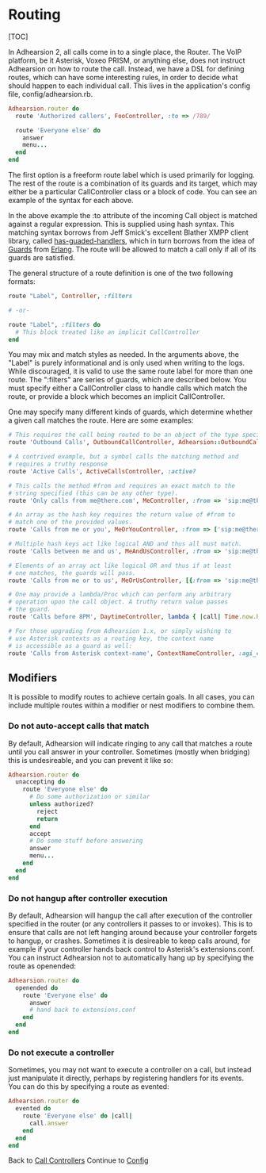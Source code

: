 # Routing

[TOC]

In Adhearsion 2, all calls come in to a single place, the Router. The VoIP platform, be it Asterisk, Voxeo PRISM, or anything else, does not instruct Adhearsion on how to route the call. Instead, we have a DSL for defining routes, which can have some interesting rules, in order to decide what should happen to each individual call. This lives in the application's config file, config/adhearsion.rb.

```ruby
Adhearsion.router do
  route 'Authorized callers', FooController, :to => /789/

  route 'Everyone else' do
    answer
    menu...
  end
end
```

The first option is a freeform route label which is used primarily for logging.  The rest of the route is a combination of its guards and its target, which may either be a particular CallController class or a block of code. You can see an example of the syntax for each above.

In the above example the :to attribute of the incoming Call object is matched against a regular expression. This is supplied using hash syntax. This matching syntax borrows from Jeff Smick's excellent Blather XMPP client library, called [has-guaded-handlers](https://adhearsion.github.com/has-guarded-handlers), which in turn borrows from the idea of [Guards](http://en.wikibooks.org/wiki/Erlang_Programming/guards) from [Erlang](http://www.erlang.org/). The route will be allowed to match a call only if all of its guards are satisfied.

The general structure of a route definition is one of the two following formats:

```ruby
route "Label", Controller, :filters

# -or-

route "Label", :filters do
  # This block treated like an implicit CallController
end
```

You may mix and match styles as needed. In the arguments above, the "Label" is purely informational and is only used when writing to the logs. While discouraged, it is valid to use the same route label for more than one route.  The ":filters" are  series of guards, which are described below.  You must specify either a CallController class to handle calls which match the route, or provide a block which becomes an implicit CallController.

One may specify many different kinds of guards, which determine whether a given call matches the route. Here are some examples:

```ruby
# This requires the call being routed to be an object of the type specified.
route 'Outbound Calls', OutboundCallController, Adhearsion::OutboundCall

# A contrived example, but a symbol calls the matching method and
# requires a truthy response
route 'Active Calls', ActiveCallsController, :active?

# This calls the method #from and requires an exact match to the
# string specified (this can be any other type).
route 'Only calls from me@there.com', MeController, :from => 'sip:me@there.com'

# An array as the hash key requires the return value of #from to
# match one of the provided values.
route 'Calls from me or you', MeOrYouController, :from => ['sip:me@there.com', 'sip:you@other.com']

# Multiple hash keys act like logical AND and thus all must match.
route 'Calls between me and us', MeAndUsController, :from => 'sip:me@there.com', :to => 'sip:us@here.com'

# Elements of an array act like logical OR and thus if at least
# one matches, the guards will pass.
route 'Calls from me or to us', MeOrUsController, [{:from => 'sip:me@there.com'}, {:to => 'sip:us@here.com'}]

# One may provide a lambda/Proc which can perform any arbitrary
# operation upon the call object. A truthy return value passes
# the guard.
route 'Calls before 8PM', DaytimeController, lambda { |call| Time.now.hour < 20 }

# For those upgrading from Adhearsion 1.x, or simply wishing to
# use Asterisk contexts as a routing key, the context name
# is accessible as a guard as well:
route 'Calls from Asterisk context-name', ContextNameController, :agi_context => 'context-name'
```

## Modifiers

It is possible to modify routes to achieve certain goals. In all cases, you can include multiple routes within a modifier or nest modifiers to combine them.

### Do not auto-accept calls that match

By default, Adhearsion will indicate ringing to any call that matches a route until you call answer in your controller. Sometimes (mostly when bridging) this is undesireable, and you can prevent it like so:

```ruby
Adhearsion.router do
  unaccepting do
    route 'Everyone else' do
      # Do some authorization or similar
      unless authorized?
        reject
        return
      end
      accept
      # Do some stuff before answering
      answer
      menu...
    end
  end
end
```

### Do not hangup after controller execution

By default, Adhearsion will hangup the call after execution of the controller specified in the router (or any controllers it passes to or invokes). This is to ensure that calls are not left hanging around because your controller forgets to hangup, or crashes. Sometimes it is desireable to keep calls around, for example if your controller hands back control to Asterisk's extensions.conf. You can instruct Adhearsion not to automatically hang up by specifying the route as openended:

```ruby
Adhearsion.router do
  openended do
    route 'Everyone else' do
      answer
      # hand back to extensions.conf
    end
  end
end
```

### Do not execute a controller

Sometimes, you may not want to execute a controller on a call, but instead just manipulate it directly, perhaps by registering handlers for its events. You can do this by specifying a route as evented:

```ruby
Adhearsion.router do
  evented do
    route 'Everyone else' do |call|
      call.answer
    end
  end
end
```

<div class='docs-progress-nav'>
  <span class='back'>
    Back to <a href="/docs/call-controllers">Call Controllers</a>
  </span>
  <span class='forward'>
    Continue to <a href="/docs/config">Config</a>
  </span>
</div>
